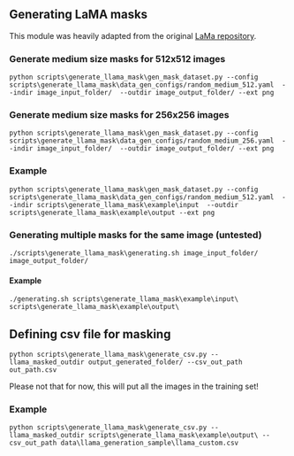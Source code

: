 ## Generating LaMA masks

This module was heavily adapted from the original [LaMa repository](https://github.com/advimman/lama/tree/7dee0e4a3cf5f73f86a820674bf471454f52b74f).



### Generate medium size masks for 512x512 images
```
python scripts\generate_llama_mask\gen_mask_dataset.py --config scripts\generate_llama_mask\data_gen_configs/random_medium_512.yaml  --indir image_input_folder/  --outdir image_output_folder/ --ext png
```

### Generate medium size masks for 256x256 images
```
python scripts\generate_llama_mask\gen_mask_dataset.py --config scripts\generate_llama_mask\data_gen_configs/random_medium_256.yaml  --indir image_input_folder/  --outdir image_output_folder/ --ext png
```

### Example


```
python scripts\generate_llama_mask\gen_mask_dataset.py --config scripts\generate_llama_mask\data_gen_configs/random_medium_512.yaml  --indir scripts\generate_llama_mask\example\input  --outdir scripts\generate_llama_mask\example\output --ext png

```


### Generating multiple masks for the same image (untested)

```
./scripts\generate_llama_mask\generating.sh image_input_folder/ image_output_folder/
```


#### Example

```
./generating.sh scripts\generate_llama_mask\example\input\  scripts\generate_llama_mask\example\output\
```

## Defining csv file for masking

```
python scripts\generate_llama_mask\generate_csv.py --llama_masked_outdir output_generated_folder/ --csv_out_path out_path.csv
```

Please not that for now, this will put all the images in the training set!

### Example

```
python scripts\generate_llama_mask\generate_csv.py --llama_masked_outdir scripts\generate_llama_mask\example\output\ --csv_out_path data\llama_generation_sample\llama_custom.csv
```